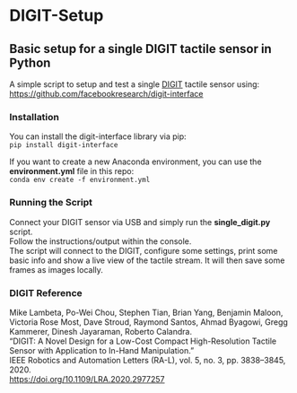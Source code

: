 # DIGIT-Setup

## Basic setup for a single DIGIT tactile sensor in Python
A simple script to setup and test a single [DIGIT](https://digit.ml/) tactile sensor using:  
https://github.com/facebookresearch/digit-interface

### Installation
You can install the digit-interface library via pip:  
`pip install digit-interface`

If you want to create a new Anaconda environment, you can use the **environment.yml** file in this repo:  
`conda env create -f environment.yml`

### Running the Script
Connect your DIGIT sensor via USB and simply run the **single_digit.py** script.  
Follow the instructions/output within the console.  
The script will connect to the DIGIT, configure some settings, print some basic info and show a live view of the tactile stream. It will then save some frames as images locally.

### DIGIT Reference
Mike Lambeta, Po-Wei Chou, Stephen Tian, Brian Yang, Benjamin Maloon, Victoria Rose Most, Dave Stroud, Raymond Santos, Ahmad Byagowi, Gregg Kammerer, Dinesh Jayaraman, Roberto Calandra.  
“DIGIT: A Novel Design for a Low-Cost Compact High-Resolution Tactile Sensor with Application to In-Hand Manipulation.”  
IEEE Robotics and Automation Letters (RA-L), vol. 5, no. 3, pp. 3838–3845, 2020.  
https://doi.org/10.1109/LRA.2020.2977257
